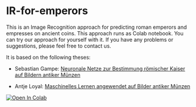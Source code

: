 # IR-for-emperors
This is an Image Recognition approach for predicting roman emperors and empresses on ancient coins.
This approach runs as Colab notebook. You can try our approach for yourself with it. If you have any problems or suggestions, please feel free to contact us.

It is based on the following theses:

- Sebastian Gampe: [Neuronale Netze zur Bestimmung römischer Kaiser auf Bildern antiker Münzen](http://www.bigdata.uni-frankfurt.de/wp-content/uploads/2022/05/Masterarbeit_Sebastian_Gampe_online.pdf) 

- Antje Loyal: [Maschinelles Lernen angewendet auf Bilder antiker Münzen](http://www.bigdata.uni-frankfurt.de/wp-content/uploads/2021/11/Masterarbeit_Antje_Loyal.pdf)

[![Open In Colab](https://colab.research.google.com/assets/colab-badge.svg)](https://colab.research.google.com/github/Frankfurt-BigDataLab/IR-for-emperors/blob/main/Colab/IR-for-emperors.ipynb)

